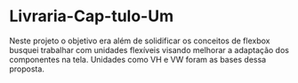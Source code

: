 # Livraria-Cap-tulo-Um

Neste projeto o objetivo era além de solidificar os conceitos de flexbox busquei trabalhar com unidades flexíveis visando melhorar a adaptação dos componentes na tela.
Unidades como VH e VW foram as bases dessa proposta.

